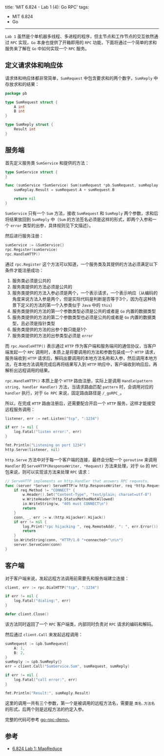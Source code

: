title: 'MIT 6.824 - Lab 1 (4): Go RPC'
tags:
- MIT 6.824
- Go
---

`Lab 1` 虽然是个单机器多线程、多进程的程序，但主节点和工作节点的交互依然通过 `RPC` 实现，`Go` 本身也提供了开箱即用的 `RPC` 功能，下面将通过一个简单的求和服务来了解在 `Go` 中如何实现一个 `RPC` 服务。

## 定义请求体和响应体
请求体和响应体都非常简单，`SumRequest` 中包含要求和的两个数字，`SumReply` 中存放求和的结果：

```go
package pb

type SumRequest struct {
	A int
	B int
}

type SumReply struct {
	Result int
}
```

## 服务端
首先定义服务类 `SumService` 和提供的方法：

```go
type SumService struct {
}

func (sumService *SumService) Sum(sumRequest *pb.SumRequest, sumReplay *pb.SumReply) error {
	sumReplay.Result = sumRequest.A + sumRequest.B

	return nil
}
```

`SumService` 只有一个 `Sum` 方法，接收 `SumRequest` 和 `SumReply` 两个参数，求和后将结果放回到 `SumReply` 中（`Sum` 的方法签名必须是这样的形式，即两个入参和一个 `error` 类型的出参，具体规则见下文描述）。

然后进行服务注册：

```go
sumService := &SumService{}
rpc.Register(sumService)
rpc.HandleHTTP()
```

通过 `rpc.Register` 这个方法可以知道，一个服务类及其提供的方法必须满足以下条件才能注册成功：

1. 服务类必须是公共的
2. 服务类提供的方法必须是公共的
3. 服务类提供的方法入参必须是两个，一个表示请求，一个表示响应（从编码的角度来说方法入参是两个，但是实际代码是判断是否等于3个，因为在这种场景下定义的方法的第一个入参类似于 `Java` 中的 `this`）
4. 服务类提供的方法的第一个参数类型必须是公共的或者是 `Go` 内置的数据类型
5. 服务类提供的方法的第二个参数类型也必须是公共的或者是 `Go` 内置的数据类型，且必须是指针类型
6. 服务类提供的方法的出参个数只能是1个
7. 服务类提供的方法的出参类型必须是 `error`

而 `rpc.HandleHTTP()` 表示通过 `HTTP` 作为客户端和服务端间的通信协议，当客户端发起一个 `RPC` 调用时，本质上是将要调用的方法和参数包装成一个 `HTTP` 请求，服务端收到 `HTTP` 请求后，解码出要调用的本地方法名称和入参，然后调用本地方法，在本地方法调用完成后再将结果写入到 `HTTP` 响应中，客户端收到响应后，再解析出远程调用的结果。

`rpc.HandleHTTP()` 本质上是个 `HTTP` 路由注册，实际上是调用 `Handle(pattern string, handler Handler)` 方法，当请求路由匹配 `pattern` 时，会调用对应的 `handler` 执行，对于 `Go RPC` 来说，固定路由路径是 `/_goRPC_`。

所以，在完成 `HTTP` 路由注册后，还需要配合开启一个 `HTTP` 服务，这样才能接受远程服务调用：

```go
listener, err := net.Listen("tcp", ":1234")

if err != nil {
	log.Fatal("listen error:", err)
}

fmt.Println("Listening on port 1234")
http.Serve(listener, nil)
```

`http.Serve` 方法中对于每一个客户端的连接，最终会分配一个 `goroutine` 来调用 `Handler` 的 `ServeHTTP(ResponseWriter, *Request)` 方法来处理，对于 `Go` 的 `RPC` 包来说，则可以实现该方法来处理 `RPC` 请求：

```go
// ServeHTTP implements an http.Handler that answers RPC requests.
func (server *Server) ServeHTTP(w http.ResponseWriter, req *http.Request) {
	if req.Method != "CONNECT" {
		w.Header().Set("Content-Type", "text/plain; charset=utf-8")
		w.WriteHeader(http.StatusMethodNotAllowed)
		io.WriteString(w, "405 must CONNECT\n")
		return
	}
	conn, _, err := w.(http.Hijacker).Hijack()
	if err != nil {
		log.Print("rpc hijacking ", req.RemoteAddr, ": ", err.Error())
		return
	}
	io.WriteString(conn, "HTTP/1.0 "+connected+"\n\n")
	server.ServeConn(conn)
}
```

## 客户端
对于客户端来说，发起远程方法调用前需要先和服务端建立连接：

```go
client, err := rpc.DialHTTP("tcp", ":1234")

if err != nil {
	log.Fatal("dialing:", err)
}

defer client.Close()
```

该方法同时返回了一个 `RPC` 客户端类，内部同时负责对 `RPC` 请求的编码和解码。

然后通过 `client.Call` 来发起远程调用：

```go
sumRequest := &pb.SumRequest{
	A: 1,
	B: 2,
}
sumReply := &pb.SumReply{}
err = client.Call("SumService.Sum", sumRequest, sumReply)

if err != nil {
	log.Fatal("call error:", err)
}

fmt.Println("Result:", sumReply.Result)
```

这里的调用一共有三个参数，第一个是被调用的远程方法名，需要是 `类名.方法名` 的形式，后两个则是远程方法的约定入参。

完整的代码可参考 [go-rpc-demo](https://github.com/Frederick-S/go-rpc-demo)。

## 参考

* [6.824 Lab 1: MapReduce](https://pdos.csail.mit.edu/6.824/labs/lab-mr.html)